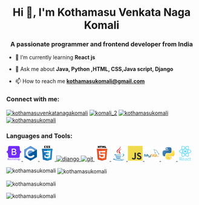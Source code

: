 <h1 align="center">Hi 👋, I'm Kothamasu Venkata Naga Komali</h1>
<h3 align="center">A passionate programmer and frontend developer from India</h3>

- 🌱 I’m currently learning **React js**

- 💬 Ask me about **Java, Python ,HTML, CSS,Java script, Django**

- 📫 How to reach me **kothamasukomali@gmail.com**

<h3 align="left">Connect with me:</h3>
<p align="left">
<a href="https://www.linkedin.com/in/kothamasuvenkatanagakomali/" target="blank"><img align="center" src="https://raw.githubusercontent.com/rahuldkjain/github-profile-readme-generator/master/src/images/icons/Social/linked-in-alt.svg" alt="kothamasuvenkatanagakomali" height="30" width="40" /></a>
<a href="https://www.codechef.com/users/komali_2" target="blank"><img align="center" src="https://cdn.jsdelivr.net/npm/simple-icons@3.1.0/icons/codechef.svg" alt="komali_2" height="30" width="40" /></a>
<a href="https://www.hackerrank.com/profile/kothamasukomali" target="blank"><img align="center" src="https://raw.githubusercontent.com/rahuldkjain/github-profile-readme-generator/master/src/images/icons/Social/hackerrank.svg" alt="kothamasukomali" height="30" width="40" /></a>
<a href="https://leetcode.com/u/kothamasukomali/" target="blank"><img align="center" src="https://raw.githubusercontent.com/rahuldkjain/github-profile-readme-generator/master/src/images/icons/Social/leet-code.svg" alt="kothamasukomali" height="30" width="40" /></a>
</p>

<h3 align="left">Languages and Tools:</h3>
<p align="left"> <a href="https://getbootstrap.com" target="_blank" rel="noreferrer"> <img src="https://raw.githubusercontent.com/devicons/devicon/master/icons/bootstrap/bootstrap-plain-wordmark.svg" alt="bootstrap" width="40" height="40"/> </a> <a href="https://www.cprogramming.com/" target="_blank" rel="noreferrer"> <img src="https://raw.githubusercontent.com/devicons/devicon/master/icons/c/c-original.svg" alt="c" width="40" height="40"/> </a> <a href="https://www.w3schools.com/css/" target="_blank" rel="noreferrer"> <img src="https://raw.githubusercontent.com/devicons/devicon/master/icons/css3/css3-original-wordmark.svg" alt="css3" width="40" height="40"/> </a> <a href="https://www.djangoproject.com/" target="_blank" rel="noreferrer"> <img src="https://cdn.worldvectorlogo.com/logos/django.svg" alt="django" width="40" height="40"/> </a> <a href="https://git-scm.com/" target="_blank" rel="noreferrer"> <img src="https://www.vectorlogo.zone/logos/git-scm/git-scm-icon.svg" alt="git" width="40" height="40"/> </a> <a href="https://www.w3.org/html/" target="_blank" rel="noreferrer"> <img src="https://raw.githubusercontent.com/devicons/devicon/master/icons/html5/html5-original-wordmark.svg" alt="html5" width="40" height="40"/> </a> <a href="https://www.java.com" target="_blank" rel="noreferrer"> <img src="https://raw.githubusercontent.com/devicons/devicon/master/icons/java/java-original.svg" alt="java" width="40" height="40"/> </a> <a href="https://developer.mozilla.org/en-US/docs/Web/JavaScript" target="_blank" rel="noreferrer"> <img src="https://raw.githubusercontent.com/devicons/devicon/master/icons/javascript/javascript-original.svg" alt="javascript" width="40" height="40"/> </a> <a href="https://www.mysql.com/" target="_blank" rel="noreferrer"> <img src="https://raw.githubusercontent.com/devicons/devicon/master/icons/mysql/mysql-original-wordmark.svg" alt="mysql" width="40" height="40"/> </a> <a href="https://www.python.org" target="_blank" rel="noreferrer"> <img src="https://raw.githubusercontent.com/devicons/devicon/master/icons/python/python-original.svg" alt="python" width="40" height="40"/> </a> <a href="https://reactjs.org/" target="_blank" rel="noreferrer"> <img src="https://raw.githubusercontent.com/devicons/devicon/master/icons/react/react-original-wordmark.svg" alt="react" width="40" height="40"/> </a> </p>


<p><img align="left" src="https://github-readme-stats.vercel.app/api/top-langs?username=kothamasukomali&show_icons=true&locale=en&layout=compact" alt="kothamasukomali" /></p>

<p>&nbsp;<img align="center" src="https://github-readme-stats.vercel.app/api?username=kothamasukomali&show_icons=true&locale=en" alt="kothamasukomali" /></p>

<p><img align="center" src="https://github-readme-streak-stats.herokuapp.com/?user=kothamasukomali&" alt="kothamasukomali" /></p>


<p><img align="center" src="https://github-readme-streak-stats.herokuapp.com/?user=kothamasukomali&" alt="kothamasukomali" /></p>
